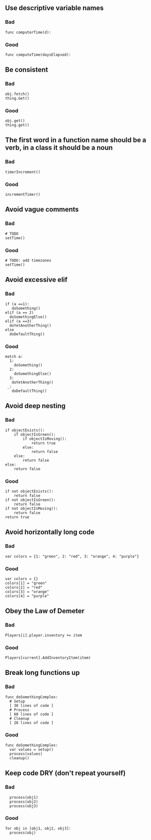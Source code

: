 ## Use descriptive variable names
### Bad
    func computerTime(d):
### Good
    func computeTime(daysElapsed):
## Be consistent
### Bad
    obj.fetch()
    thing.Get()
### Good
    obj.get()
    thing.get()

## The first word in a function name should be a verb, in a class it should be a noun
### Bad
    timerIncrement()
### Good
    incrementTimer()

## Avoid vague comments
### Bad
    # TODO
    setTime()
### Good
    # TODO: add timezones
    setTime()

## Avoid excessive elif
### Bad
````
if (a ==1):
   doSomething()
elif (a == 2)
  doSomethingElse()
elif (a ==3)
  doYetAnotherThing()
else
  doDefaultThing()
````
### Good
````
match a:
  1: 
    doSomething()
  2:
    doSomethingElse()
  3:
   doYetAnotherThing()
 _:
   doDefaultThing()
````
## Avoid deep nesting
### Bad
````
if objectExists():
    if objectIsGreen():
        if objectIsMoving():
            return true
        else:
            return false
    else:
        return false
else:
    return false
````
### Good
````
if not objectExists():
    return false
if not objectIsGreen():
    return false
if not objectIsMoving():
    return false
return true
````
## Avoid horizontally long code
### Bad
    var colors = {1: "green", 2: "red", 3: "orange", 4: "purple"}
### Good
```
var colors = {}
colors[1] = "green"
colors[2] = "red"
colors[3] = "orange"
colors[4] = "purple"
```

## Obey the Law of Demeter
### Bad
    Players[i].player.inventory += item
### Good
    Players[current].AddInventoryItem(item)

## Break long functions up
### Bad
````
func doSomethingComplex:
  # Setup
  [ 30 lines of code ]
  # Process
  [ 60 lines of code ]
  # Cleanup
  [ 20 lines of code ]
````
### Good
````
func doSomethingComplex:
  var values = setup()
  process(values)
  cleanup()
````
## Keep code DRY (don't repeat yourself)
### Bad
````
  process(obj1)
  process(obj2)
  process(obj3)
````
### Good
    for obj in [obj1, obj2, obj3]:
      process(obj)